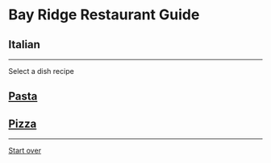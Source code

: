 # Bay Ridge Restaurant Guide
## Italian
---
Select a dish recipe
## [Pasta](pasta.md)
## [Pizza](pizza.md)
---
[Start over](../home.md) 